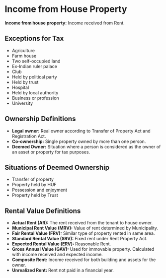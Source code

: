 # Income from House Property

**Income from house property:** Income received from Rent.

## Exceptions for Tax

- Agriculture
- Farm house
- Two self-occupied land
- Ex-Indian ruler palace
- Club
- Held by political party
- Held by trust
- Hospital
- Held by local authority
- Business or profession
- University

## Ownership Definitions

- **Legal owner:** Real owner according to Transfer of Property Act and Registration Act.
- **Co-ownership:** Single property owned by more than one person.
- **Deemed Owner:** Situation where a person is considered as the owner of an asset or property for tax purposes.

## Situations of Deemed Ownership

- Transfer of property
- Property held by HUF
- Possession and enjoyment
- Property held by Trust

## Rental Value Definitions

- **Actual Rent (AR):** The rent received from the tenant to house owner.
- **Municipal Rent Value (MRV):** Value of rent determined by Municipality.
- **Fair Rental Value (FRV):** Similar type of property rented in same area.
- **Standard Rental Value (SRV):** Fixed rent under Rent Property Act.
- **Expected Rental Value (ERV):** Reasonable Rent.
- **Gross Annual Value (GAV):** Used for immovable property. Calculated with income received and expected income.
- **Composite Rent:** Income received for both building and assets for the owner.
- **Unrealized Rent:** Rent not paid in a financial year.
